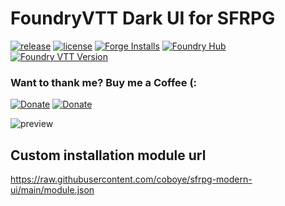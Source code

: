 # FoundryVTT Dark UI for SFRPG
[![release](https://img.shields.io/github/v/release/coboye/sfrpg-modern-ui?include_prereleases&label=latest%40GitHub%20)](https://github.com/coboye/sfrpg-modern-ui/releases/latest)
[![license](https://img.shields.io/github/license/coboye/sfrpg-modern-ui)](https://github.com/coboye/sfrpg-modern-ui/blob/main/LICENSE)
[![Forge Installs](https://img.shields.io/badge/dynamic/json?label=Forge%20Installs&query=package.installs&suffix=%25&url=https%3A%2F%2Fforge-vtt.com%2Fapi%2Fbazaar%2Fpackage%2Fsfrpg-modern-ui&colorB=4aa94a)](https://eu.forge-vtt.com/bazaar#package=sfrpg-modern-ui)
[![Foundry Hub](https://img.shields.io/endpoint?logoColor=white&url=https%3A%2F%2Fwww.foundryvtt-hub.com%2Fwp-json%2Fhubapi%2Fv1%2Fpackage%2Fsfrpg-modern-ui%2Fshield%2Fendorsements)](https://www.foundryvtt-hub.com/package/sfrpg-modern-ui/)
[![Foundry VTT Version](https://img.shields.io/badge/dynamic/json.svg?url=https%3A%2F%2Fraw.githubusercontent.com%2Fcoboye%2Fsfrpg-modern-ui%2Fmain%2Fmodule.json&label=Foundry%20VTT%20Version&query=$.compatibleCoreVersion&colorB=orange)](https://foundryvtt.com/packages/sfrpg-modern-ui)

### Want to thank me? Buy me a Coffee (:
[![Donate](https://img.shields.io/badge/donate-Ko--fi-ff5f5f)](https://ko-fi.com/coboye)
[![Donate](https://img.shields.io/badge/donate-PayPal-0070ba.svg)](https://www.paypal.com/donate?business=6Q3NP6M9TE35L&item_name=GitHub+sfrpg-modern-ui&currency_code=EUR)

![preview](https://media3.giphy.com/media/FpAhaeNGzha5kasNHm/giphy.gif)

## Custom installation module url
https://raw.githubusercontent.com/coboye/sfrpg-modern-ui/main/module.json
